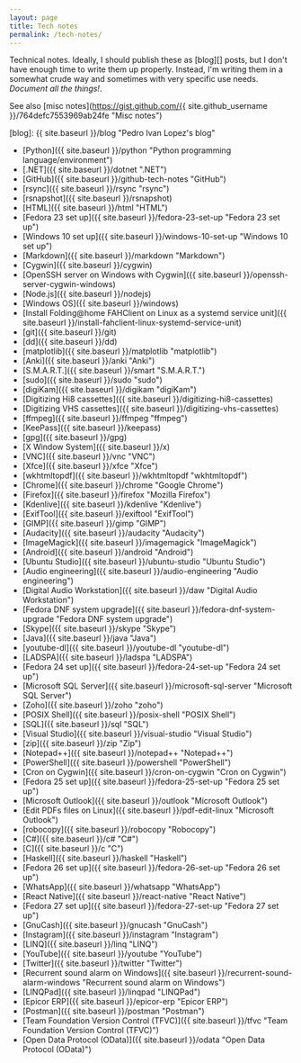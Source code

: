 ```yaml
---
layout: page
title: Tech notes
permalink: /tech-notes/
---
```


Technical notes. Ideally, I should publish these as [blog][] posts, but I don't
have enough time to write them up properly. Instead, I'm writing them in a
somewhat crude way and sometimes with very specific use needs. *Document all
the things!*.

See also
[misc notes](https://gist.github.com/{{ site.github_username }}/764defc7553969ab24fe "Misc notes")

[blog]: {{ site.baseurl }}/blog "Pedro Ivan Lopez's blog"

- [Python]({{ site.baseurl }}/python "Python programming language/environment")
- [.NET]({{ site.baseurl }}/dotnet ".NET")
- [GitHub]({{ site.baseurl }}/github-tech-notes "GitHub")
- [rsync]({{ site.baseurl }}/rsync "rsync")
- [rsnapshot]({{ site.baseurl }}/rsnapshot)
- [HTML]({{ site.baseurl }}/html "HTML")
- [Fedora 23 set up]({{ site.baseurl }}/fedora-23-set-up "Fedora 23 set up")
- [Windows 10 set up]({{ site.baseurl }}/windows-10-set-up "Windows 10 set up")
- [Markdown]({{ site.baseurl }}/markdown "Markdown")
- [Cygwin]({{ site.baseurl }}/cygwin)
- [OpenSSH server on Windows with Cygwin]({{ site.baseurl }}/openssh-server-cygwin-windows)
- [Node.js]({{ site.baseurl }}/nodejs)
- [Windows OS]({{ site.baseurl }}/windows)
- [Install Folding@home FAHClient on Linux as a systemd service unit]({{ site.baseurl }}/install-fahclient-linux-systemd-service-unit)
- [git]({{ site.baseurl }}/git)
- [dd]({{ site.baseurl }}/dd)
- [matplotlib]({{ site.baseurl }}/matplotlib "matplotlib")
- [Anki]({{ site.baseurl }}/anki "Anki")
- [S.M.A.R.T.]({{ site.baseurl }}/smart "S.M.A.R.T.")
- [sudo]({{ site.baseurl }}/sudo "sudo")
- [digiKam]({{ site.baseurl }}/digikam "digiKam")
- [Digitizing Hi8 cassettes]({{ site.baseurl }}/digitizing-hi8-cassettes)
- [Digitizing VHS cassettes]({{ site.baseurl }}/digitizing-vhs-cassettes)
- [ffmpeg]({{ site.baseurl }}/ffmpeg "ffmpeg")
- [KeePass]({{ site.baseurl }}/keepass)
- [gpg]({{ site.baseurl }}/gpg)
- [X Window System]({{ site.baseurl }}/x)
- [VNC]({{ site.baseurl }}/vnc "VNC")
- [Xfce]({{ site.baseurl }}/xfce "Xfce")
- [wkhtmltopdf]({{ site.baseurl }}/wkhtmltopdf "wkhtmltopdf")
- [Chrome]({{ site.baseurl }}/chrome "Google Chrome")
- [Firefox]({{ site.baseurl }}/firefox "Mozilla Firefox")
- [Kdenlive]({{ site.baseurl }}/kdenlive "Kdenlive")
- [ExifTool]({{ site.baseurl }}/exiftool "ExifTool")
- [GIMP]({{ site.baseurl }}/gimp "GIMP")
- [Audacity]({{ site.baseurl }}/audacity "Audacity")
- [ImageMagick]({{ site.baseurl }}/imagemagick "ImageMagick")
- [Android]({{ site.baseurl }}/android "Android")
- [Ubuntu Studio]({{ site.baseurl }}/ubuntu-studio "Ubuntu Studio")
- [Audio engineering]({{ site.baseurl }}/audio-engineering "Audio engineering")
- [Digital Audio Workstation]({{ site.baseurl }}/daw "Digital Audio Workstation")
- [Fedora DNF system upgrade]({{ site.baseurl }}/fedora-dnf-system-upgrade "Fedora DNF system upgrade")
- [Skype]({{ site.baseurl }}/skype "Skype")
- [Java]({{ site.baseurl }}/java "Java")
- [youtube-dl]({{ site.baseurl }}/youtube-dl "youtube-dl")
- [LADSPA]({{ site.baseurl }}/ladspa "LADSPA")
- [Fedora 24 set up]({{ site.baseurl }}/fedora-24-set-up "Fedora 24 set up")
- [Microsoft SQL Server]({{ site.baseurl }}/microsoft-sql-server "Microsoft SQL Server")
- [Zoho]({{ site.baseurl }}/zoho "zoho")
- [POSIX Shell]({{ site.baseurl }}/posix-shell "POSIX Shell")
- [SQL]({{ site.baseurl }}/sql "SQL")
- [Visual Studio]({{ site.baseurl }}/visual-studio "Visual Studio")
- [zip]({{ site.baseurl }}/zip "Zip")
- [Notepad++]({{ site.baseurl }}/notepad++ "Notepad++")
- [PowerShell]({{ site.baseurl }}/powershell "PowerShell")
- [Cron on Cygwin]({{ site.baseurl }}/cron-on-cygwin "Cron on Cygwin")
- [Fedora 25 set up]({{ site.baseurl }}/fedora-25-set-up "Fedora 25 set up")
- [Microsoft Outlook]({{ site.baseurl }}/outlook "Microsoft Outlook")
- [Edit PDFs files on Linux]({{ site.baseurl }}/pdf-edit-linux "Microsoft Outlook")
- [robocopy]({{ site.baseurl }}/robocopy "Robocopy")
- [C#]({{ site.baseurl }}/c# "C#")
- [C]({{ site.baseurl }}/c "C")
- [Haskell]({{ site.baseurl }}/haskell "Haskell")
- [Fedora 26 set up]({{ site.baseurl }}/fedora-26-set-up "Fedora 26 set up")
- [WhatsApp]({{ site.baseurl }}/whatsapp "WhatsApp")
- [React Native]({{ site.baseurl }}/react-native "React Native")
- [Fedora 27 set up]({{ site.baseurl }}/fedora-27-set-up "Fedora 27 set up")
- [GnuCash]({{ site.baseurl }}/gnucash "GnuCash")
- [Instagram]({{ site.baseurl }}/instagram "Instagram")
- [LINQ]({{ site.baseurl }}/linq "LINQ")
- [YouTube]({{ site.baseurl }}/youtube "YouTube")
- [Twitter]({{ site.baseurl }}/twitter "Twitter")
- [Recurrent sound alarm on Windows]({{ site.baseurl }}/recurrent-sound-alarm-windows "Recurrent sound alarm on Windows")
- [LINQPad]({{ site.baseurl }}/linqpad "LINQPad")
- [Epicor ERP]({{ site.baseurl }}/epicor-erp "Epicor ERP")
- [Postman]({{ site.baseurl }}/postman "Postman")
- [Team Foundation Version Control (TFVC)]({{ site.baseurl }}/tfvc "Team Foundation Version Control (TFVC)")
- [Open Data Protocol (OData)]({{ site.baseurl }}/odata "Open Data Protocol (OData)")
